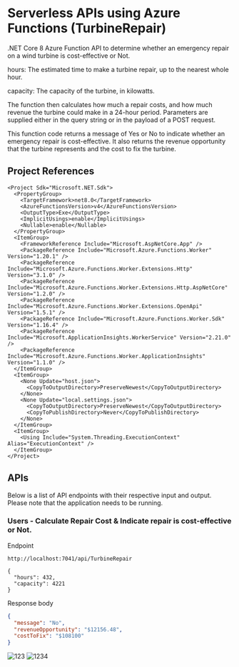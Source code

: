 
# Serverless APIs using Azure Functions (TurbineRepair)

.NET Core 8 Azure Function API to determine whether an emergency repair on a wind turbine is cost-effective or Not.

hours:	The estimated time to make a turbine repair, up to the nearest whole hour.

capacity:	The capacity of the turbine, in kilowatts.

The function then calculates how much a repair costs, and how much revenue the turbine could make in a 24-hour period. Parameters are supplied either in the query string or in the payload of a POST request.

This function code returns a message of Yes or No to indicate whether an emergency repair is cost-effective. It also returns the revenue opportunity that the turbine represents and the cost to fix the turbine.

## Project References
```
<Project Sdk="Microsoft.NET.Sdk">
  <PropertyGroup>
    <TargetFramework>net8.0</TargetFramework>
    <AzureFunctionsVersion>v4</AzureFunctionsVersion>
    <OutputType>Exe</OutputType>
    <ImplicitUsings>enable</ImplicitUsings>
    <Nullable>enable</Nullable>
  </PropertyGroup>
  <ItemGroup>
    <FrameworkReference Include="Microsoft.AspNetCore.App" />
    <PackageReference Include="Microsoft.Azure.Functions.Worker" Version="1.20.1" />
    <PackageReference Include="Microsoft.Azure.Functions.Worker.Extensions.Http" Version="3.1.0" />
    <PackageReference Include="Microsoft.Azure.Functions.Worker.Extensions.Http.AspNetCore" Version="1.2.0" />
    <PackageReference Include="Microsoft.Azure.Functions.Worker.Extensions.OpenApi" Version="1.5.1" />
    <PackageReference Include="Microsoft.Azure.Functions.Worker.Sdk" Version="1.16.4" />
    <PackageReference Include="Microsoft.ApplicationInsights.WorkerService" Version="2.21.0" />
    <PackageReference Include="Microsoft.Azure.Functions.Worker.ApplicationInsights" Version="1.1.0" />
  </ItemGroup>
  <ItemGroup>
    <None Update="host.json">
      <CopyToOutputDirectory>PreserveNewest</CopyToOutputDirectory>
    </None>
    <None Update="local.settings.json">
      <CopyToOutputDirectory>PreserveNewest</CopyToOutputDirectory>
      <CopyToPublishDirectory>Never</CopyToPublishDirectory>
    </None>
  </ItemGroup>
  <ItemGroup>
    <Using Include="System.Threading.ExecutionContext" Alias="ExecutionContext" />
  </ItemGroup>
</Project>

```

## APIs

Below is a list of API endpoints with their respective input and output. Please note that the application needs to be running.

### Users - Calculate Repair Cost & Indicate repair is cost-effective or Not.

Endpoint

```
http://localhost:7041/api/TurbineRepair

{
  "hours": 432,
  "capacity": 4221
}
```

Response body

```json
{
  "message": "No",
  "revenueOpportunity": "$12156.48",
  "costToFix": "$108100"
}
```

![123](https://github.com/user-attachments/assets/0d2fcf89-f582-4664-8cb9-a34baf08f3e2)
![1234](https://github.com/user-attachments/assets/048ef655-11b6-430d-afcb-ff1a13af81f0)

